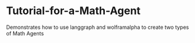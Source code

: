# Tutorial-for-a-Math-Agent
Demonstrates how to use langgraph and wolframalpha to create two types of Math Agents
